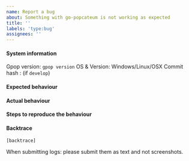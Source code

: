 ```yaml
---
name: Report a bug
about: Something with go-popcateum is not working as expected
title: ''
labels: 'type:bug'
assignees: ''
---
```


#### System information

Gpop version: `gpop version`
OS & Version: Windows/Linux/OSX
Commit hash : (if `develop`)

#### Expected behaviour


#### Actual behaviour


#### Steps to reproduce the behaviour


#### Backtrace

````
[backtrace]
````

When submitting logs: please submit them as text and not screenshots.